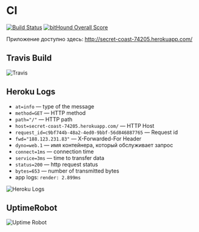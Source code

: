 # CI

[![Build Status](https://travis-ci.org/Aspirationtocode/ci.svg?branch=master)](https://travis-ci.org/Aspirationtocode/ci)
[![bitHound Overall Score](https://www.bithound.io/github/Aspirationtocode/ci/badges/score.svg)](https://www.bithound.io/github/Aspirationtocode/ci/badges/score.svg)

Приложение доступно здесь: http://secret-coast-74205.herokuapp.com/

## Travis Build ##

![Travis](https://psv4.vk.me/c810338/u100755398/docs/a4ea59578647/Snimok_ekrana_180.png?extra=3DL2Ma-n-35boKhrtC4Obyl-qiwA0bHSFzSOXefLKtyw99c7_kVGoEjzqp08qj5WywDhRwvqC8Y1JG875CO7pYe35vv1h1Up-ED2apVX5Ywzw8quaMdm4ayksw)

## Heroku Logs ##

* `at=info` — type of the message
* `method=GET` — HTTP method
* `path="/"` — HTTP path
* `host=secret-coast-74205.herokuapp.com/` — HTTP Host
* `request_id=c9bf744b-48a2-4ed0-9bbf-56d846887765` — Request id
* `fwd="188.123.231.83"` — X-Forwarded-For Header
* `dyno=web.1` — имя контейнера, который обслуживает запрос
* `connect=1ms` — connection time
* `service=3ms` — time to transfer data
* `status=200` — http request status
* `bytes=653` — number of transmitted bytes
* app logs: `render: 2.899ms`



![Heroku Logs](https://psv4.vk.me/c812238/u100755398/docs/af0342829d25/Snimok_ekrana_177.png?extra=i7hXYP54NZycSnM3YcYhs7vCBE9OMkedKH0C9Pa-HWt9mWebKppy5D-GTCwoE6sSEvXyIekvb0CWVye1ZqBrwh8XRvvxFQEw-1Q5DGElhRLXum3fFrqgCjaPhQ)

## UptimeRobot ##

![Uptime Robot](https://psv4.vk.me/c812238/u100755398/docs/c0b5d3b08e56/Snimok_ekrana_178.png?extra=6Dco24DlFWUxJP914Ir9WwVHQRcXSuuFZ2kR--O_xpb91HD_DFcVfR7e8Fx0PfPZJYqX9bRw_bWk74ZPqjsLbfw4mF7ifcZu3llY7dr0ccjn1ejDKy7h4uu1bQ)
